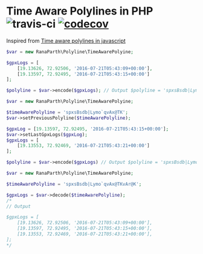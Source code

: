 Time Aware Polylines in PHP ![travis-ci](https://travis-ci.org/ranaparth/time-aware-polyline-php.svg?branch=master) [![codecov](https://codecov.io/gh/ranaparth/time-aware-polyline-php/branch/master/graph/badge.svg)](https://codecov.io/gh/ranaparth/time-aware-polyline-php)
=========================

Inspired from [Time aware polylines in javascript](https://github.com/hypertrack/time-aware-polyline-js)

```php
$var = new RanaParth\Polyline\TimeAwarePolyine;

$gpxLogs = [
    [19.13626, 72.92506, '2016-07-21T05:43:09+00:00'],
    [19.13597, 72.92495, '2016-07-21T05:43:15+00:00']
];

$polyline = $var->encode($gpxLogs); // Output $polyline = 'spxsBsdb|Lymo`qvAx@TK';
```

```php
$var = new RanaParth\Polyline\TimeAwarePolyine;

$timeAwarePolyline = 'spxsBsdb|Lymo`qvAx@TK';
$var->setPreviousPolyline($timeAwarePolyline);

$gpxLog = [19.13597, 72.92495, '2016-07-21T05:43:15+00:00'];
$var->setLastGpxLogs($gpxLog);
$gpxLogs = [
    [19.13553, 72.92469, '2016-07-21T05:43:21+00:00']
];

$polyline = $var->encode($gpxLogs) // Output $polyline = 'spxsBsdb|Lymo`qvAx@TKvAr@K';
```

```php
$var = new RanaParth\Polyline\TimeAwarePolyine;

$timeAwarePolyline = 'spxsBsdb|Lymo`qvAx@TKvAr@K';

$gpxLogs = $var->decode($timeAwarePolyline);
/*
// Output

$gpxLogs = [
    [19.13626, 72.92506, '2016-07-21T05:43:09+00:00'],
    [19.13597, 72.92495, '2016-07-21T05:43:15+00:00'],
    [19.13553, 72.92469, '2016-07-21T05:43:21+00:00'],
];
*/

```
